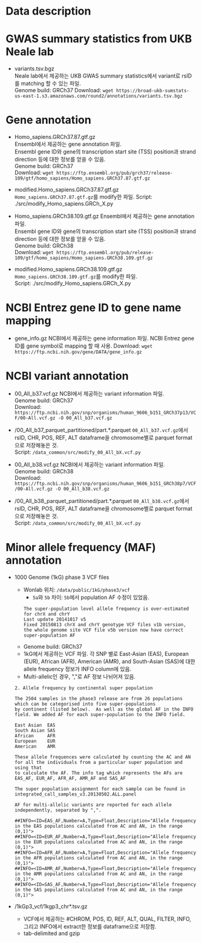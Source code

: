 # Data description

# GWAS summary statistics from UKB Neale lab

- variants.tsv.bgz  
    Neale lab에서 제공하는 UKB GWAS summary statistics에서 variant로 rsID를 matching 할 수 있는 파일.  
    Genome build: GRCh37
    Download: `wget https://broad-ukb-sumstats-us-east-1.s3.amazonaws.com/round2/annotations/variants.tsv.bgz`


# Gene annotation

- Homo_sapiens.GRCh37.87.gtf.gz  
    Ensembl에서 제공하는 gene annotation 파일.  
    Ensembl gene ID와 gene의 transcription start site (TSS) position과 strand direction 등에 대한 정보를 얻을 수 있음.  
    Genome build: GRCh37  
    Download: `wget https://ftp.ensembl.org/pub/grch37/release-109/gtf/homo_sapiens/Homo_sapiens.GRCh37.87.gtf.gz`

- modified.Homo_sapiens.GRCh37.87.gtf.gz  
    `Homo_sapiens.GRCh37.87.gtf.gz`를 modify한 파일.
    Script: ./src/modify_Homo_sapiens.GRCh_X.py  

- Homo_sapiens.GRCh38.109.gtf.gz
    Ensembl에서 제공하는 gene annotation 파일.  
    Ensembl gene ID와 gene의 transcription start site (TSS) position과 strand direction 등에 대한 정보를 얻을 수 있음.  
    Genome build: GRCh38  
    Download: `wget https://ftp.ensembl.org/pub/release-109/gtf/homo_sapiens/Homo_sapiens.GRCh38.109.gtf.gz`

- modified.Homo_sapiens.GRCh38.109.gtf.gz  
    `Homo_sapiens.GRCh38.109.gtf.gz`를 modify한 파일.  
    Script: ./src/modify_Homo_sapiens.GRCh_X.py  

# NCBI Entrez gene ID to gene name mapping

- gene_info.gz
    NCBI에서 제공하는 gene information 파일.
    NCBI Entrez gene ID를 gene symbol로 mapping 할 때 사용.
    Download: `wget https://ftp.ncbi.nih.gov/gene/DATA/gene_info.gz`

# NCBI variant annotation

- 00_All_b37.vcf.gz
    NCBI에서 제공하는 variant information 파일.  
    Genome build: GRCh37  
    Download: `https://ftp.ncbi.nih.gov/snp/organisms/human_9606_b151_GRCh37p13/VCF/00-All.vcf.gz -O 00_All_b37.vcf.gz`

- /00_All_b37_parquet_partitioned/part.*.parquet
    `00_All_b37.vcf.gz`에서 rsID, CHR, POS, REF, ALT dataframe을 chromosome별로 parquet format으로 저장해놓은 것.   
    Script: `/data_common/src/modify_00_All_bX.vcf.py`

- 00_All_b38.vcf.gz
    NCBI에서 제공하는 variant information 파일.  
    Genome build: GRCh38  
    Download: `https://ftp.ncbi.nih.gov/snp/organisms/human_9606_b151_GRCh38p7/VCF/00-All.vcf.gz -O 00_All_b38.vcf.gz`

- /00_All_b38_parquet_partitioned/part.*.parquet
    `00_All_b38.vcf.gz`에서 rsID, CHR, POS, REF, ALT dataframe을 chromosome별로 parquet format으로 저장해놓은 것.   
    Script: `/data_common/src/modify_00_All_bX.vcf.py`

# Minor allele frequency (MAF) annotation

- 1000 Genome (1kG) phase 3 VCF files
    - Wonlab 위치: `/data/public/1kG/phase3/vcf`
        - `5a`와 `5b` 차이: `5b`에서 population AF 수정이 있었음.
        ```
        The super-population level allele frequency is over-estimated for chrX and chrY 
        Last update 20141017 v5
        Fixed 20150813 chrX and chrY genotype VCF files v1b version, the whole genome site VCF file v5b version now have correct super-population AF
        ```
    - Genome build: GRCh37
    - 1kG에서 제공하는 VCF 파일. 각 SNP 별로 East-Asian (EAS), European (EUR), African (AFR), American (AMR), and South-Asian (SAS)에 대한 allele frequency 정보가 INFO column에 있음.
    - Multi-allelic인 경우, ","로 AF 정보 나뉘어져 있음.

    ```
    2. Allele frequency by continental super population

    The 2504 samples in the phase3 release are from 26 populations which can be categorised into five super-populations 
    by continent (listed below).  As well as the global AF in the INFO field. We added AF for each super-population to the INFO field.

    East Asian	EAS
    South Asian	SAS
    African		AFR
    European	EUR
    American	AMR

    These allele frequences were calculated by counting the AC and AN for all the individuals from a particular super population and using that
    to calculate the AF. The info tag which represents the AFs are EAS_AF, EUR_AF, AFR_AF, AMR_AF and SAS_AF

    The super population assignment for each sample can be found in integrated_call_samples_v3.20130502.ALL.panel

    AF for multi-allelic variants are reported for each allele independently, separated by ",".
    ```
    ```
    ##INFO=<ID=EAS_AF,Number=A,Type=Float,Description="Allele frequency in the EAS populations calculated from AC and AN, in the range (0,1)">
    ##INFO=<ID=EUR_AF,Number=A,Type=Float,Description="Allele frequency in the EUR populations calculated from AC and AN, in the range (0,1)">
    ##INFO=<ID=AFR_AF,Number=A,Type=Float,Description="Allele frequency in the AFR populations calculated from AC and AN, in the range (0,1)">
    ##INFO=<ID=AMR_AF,Number=A,Type=Float,Description="Allele frequency in the AMR populations calculated from AC and AN, in the range (0,1)">
    ##INFO=<ID=SAS_AF,Number=A,Type=Float,Description="Allele frequency in the SAS populations calculated from AC and AN, in the range (0,1)">
    ```

- /1kGp3_vcf/1kgp3_chr*.tsv.gz
    - VCF에서 제공하는 #CHROM, POS, ID, REF, ALT, QUAL, FILTER, INFO, 그리고 INFO에서 extract한 정보를 dataframe으로 저장함.
    - tab-delimited and gzip
